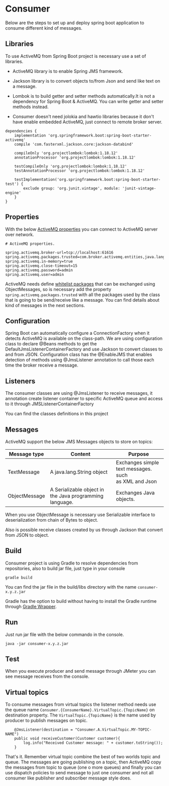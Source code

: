 # Consumer

Below are the steps to set up and deploy spring boot application to consume different kind 
of messages.

## Libraries

To use ActiveMQ from Spring Boot project is necessary use a set of libraries.

* ActiveMQ library is to enable Spring JMS framework.

* Jackson library is to convert objects to/from Json and send like text on a message.

* Lombok is to build getter and setter methods automatically.It is not a dependency for Spring Boot & ActiveMQ.
  You can write getter and setter methods instead.

* Consumer doesn't need jolokia and hawtio libraries because it don't have enable embedded ActiveMQ, just connect to remote broker server.

```
dependencies {
	implementation 'org.springframework.boot:spring-boot-starter-activemq'
	compile 'com.fasterxml.jackson.core:jackson-databind'

	compileOnly 'org.projectlombok:lombok:1.18.12'
	annotationProcessor 'org.projectlombok:lombok:1.18.12'

	testCompileOnly 'org.projectlombok:lombok:1.18.12'
	testAnnotationProcessor 'org.projectlombok:lombok:1.18.12'

	testImplementation('org.springframework.boot:spring-boot-starter-test') {
		exclude group: 'org.junit.vintage', module: 'junit-vintage-engine'
	}
}
```

## Properties

With the below [ActiveMQ properties](https://docs.spring.io/spring-boot/docs/current/reference/html/appendix-application-properties.html#integration-properties) 
you can connect to ActiveMQ server over network.

```
# ActiveMQ properties.

spring.activemq.broker-url=tcp://localhost:61616
spring.activemq.packages.trusted=com.broker.activemq.entities,java.lang
spring.activemq.in-memory=true
spring.activemq.close-timeout=15
spring.activemq.password=admin
spring.activemq.user=admin

```

ActiveMQ needs define [whitelist packages](https://activemq.apache.org/objectmessage) that can be exchanged using ObjectMessages, so is necessary add the property 
`spring.activemq.packages.trusted` with all the packages used by the class that is going to be send/receive like a message.
You can find details about kind of messages in the next sections.

## Configuration

Spring Boot can automatically configure a ConnectionFactory when it detects ActiveMQ is available on the class-path.
We are using configuration class to declare @Beans methods to get the DefaultJmsListenerContainerFactory and use Jackson
to convert classes to and from JSON. Configuration class has the @EnableJMS that enables detection of methods using 
@JmsListener annotation to call those each time the broker receive a message.

## Listeners

The consumer classes are using @JmsListener to receive messages, it annotation create listener container to specific 
ActiveMQ queue and access to it through JMSListenerContainerFactory

You can find the classes definitions in this project

## Messages

ActiveMQ support the below JMS Messages objects to store on topics:

Message type | Content | Purpose |
--- | --- | --- |
TextMessage | A java.lang.String object| Exchanges simple text messages. such as XML and Json |
ObjectMessage | A Serializable object in the Java programming language. | Exchanges Java objects.

When you use ObjectMessage is necessary use Serializable interface to deserialization from chain of Bytes to object.

Also is possible receive classes created by us through Jackson that convert from JSON to object.

## Build

Consumer project is using Gradle to resolve dependencies from repositories, also to build jar file, just type in your console

    gradle build 
    
You can find the jar file in the build/libs directory with the name `consumer-x.y.z.jar`

Gradle has the option to build without having to install the Gradle runtime through [Gradle Wrapper](https://docs.gradle.org/current/userguide/gradle_wrapper.html).

## Run

Just run jar file with the below commando in the console.

    java -jar consumer-x.y.z.jar

## Test

When you execute producer and send message through JMeter you can see message receives from 
the console.

## Virtual topics

To consume messages from virtual topics the listener method needs use the queue name `Consumer.{ConsumerName}.VirtualTopic.{TopicName}` 
on destination property. The `VirtualTopic.{TopicName}` is the name used by producer to publish messages on topic. 

```
    @JmsListener(destination = "Consumer.A.VirtualTopic.MY-TOPIC-NAME")
    public void receiveCustomer(Customer customer){
        log.info("Received Customer message: " + customer.toString());
    }
```

That's it. Remember virtual topic combine the best of two worlds topic and queue. The messages are going publishing 
on a topic, then ActiveMQ copy the messages from topic to queue (one o more queues) and finally you can use dispatch 
policies to send message to just one consumer and not all consumer like publisher and subscriber message style does.